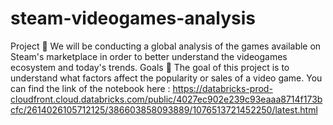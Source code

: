 # steam-videogames-analysis
Project 🚧
We will be conducting a global analysis of the games available on Steam's marketplace in order to better understand the videogames ecosystem and today's trends.
Goals 🎯
The goal of this project is to understand what factors affect the popularity or sales of a video game.
You can find the link of the notebook here : https://databricks-prod-cloudfront.cloud.databricks.com/public/4027ec902e239c93eaaa8714f173bcfc/2614026105712125/386603858093889/1076513721452250/latest.html
